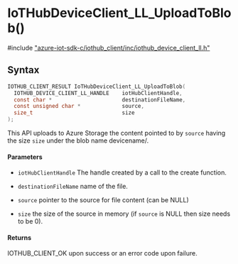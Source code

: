 # IoTHubDeviceClient_LL_UploadToBlob()

\#include ["azure-iot-sdk-c/iothub_client/inc/iothub_device_client_ll.h"](../iot-c-ref-iothub-device-client-ll-h.md)  

## Syntax

```C
IOTHUB_CLIENT_RESULT IoTHubDeviceClient_LL_UploadToBlob(
  IOTHUB_DEVICE_CLIENT_LL_HANDLE  	iotHubClientHandle,
  const char *                    	destinationFileName,
  const unsigned char *           	source,
  size_t                          	size
);

```

This API uploads to Azure Storage the content pointed to by `source` having the size `size` under the blob name devicename/.

#### Parameters
* `iotHubClientHandle` The handle created by a call to the create function. 

* `destinationFileName` name of the file. 

* `source` pointer to the source for file content (can be NULL) 

* `size` the size of the source in memory (if `source` is NULL then size needs to be 0).

#### Returns
IOTHUB_CLIENT_OK upon success or an error code upon failure.

